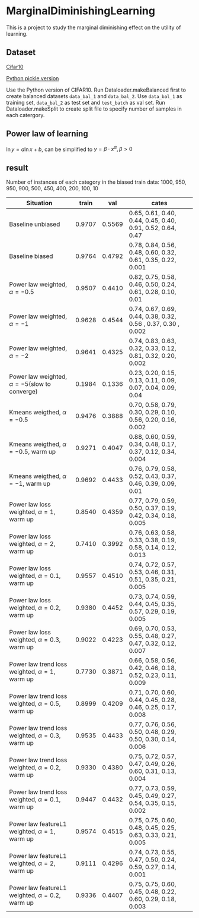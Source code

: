# MarginalDiminishingLearning

This is a project to study the marginal diminishing effect on the utility of learning.

## Dataset

[Cifar10](http://www.cs.toronto.edu/~kriz/cifar.html)

[Python pickle version](http://www.cs.toronto.edu/~kriz/cifar-10-python.tar.gz)

Use the Python version of CIFAR10.
Run Dataloader.makeBalanced first to create balanced datasets `data_bal_1` and `data_bal_2`.
Use `data_bal_1` as training set, `data_bal_2` as test set and `test_batch` as val set.
Run Dataloader.makeSplit to create split file to specify number of samples in each catergory.

## Power law of learning

$\ln y = a\ln x + b$, can be simplified to $y = \beta\cdot x^\alpha,\beta > 0$

## result

Number of instances of each category in the biased train data: 1000, 950, 950, 900, 500, 450, 400, 200, 100, 10

| Situation | train | val | cates |
| ---- | ---- | ---- | --- |
| Baseline unbiased | 0.9707 | 0.5569 | 0.65, 0.61, 0.40, 0.44, 0.45, 0.40, 0.91, 0.52, 0.64, 0.47 |
| Baseline biased | 0.9764 | 0.4792 | 0.78, 0.84, 0.56, 0.48, 0.60, 0.32, 0.61, 0.35, 0.22, 0.001 |
| Power law weighted, $\alpha=-0.5$ | 0.9507 | 0.4410 | 0.82, 0.75, 0.58, 0.46, 0.50, 0.24, 0.61, 0.28, 0.10, 0.01 |
| Power law weighted, $\alpha=-1$ | 0.9628 | 0.4544 | 0.74, 0.67, 0.69, 0.44, 0.38, 0.32, 0.56 , 0.37, 0.30 , 0.002 |
| Power law weighted, $\alpha=-2$ | 0.9641 | 0.4325 | 0.74, 0.83, 0.63, 0.32, 0.33, 0.12, 0.81, 0.32, 0.20, 0.002 |
| Power law weighted, $\alpha=-5$(slow to converge) | 0.1984 | 0.1336 | 0.23, 0.20, 0.15, 0.13, 0.11, 0.09, 0.07, 0.04, 0.09, 0.04 |
| Kmeans weigthed, $\alpha=-0.5$ | 0.9476 | 0.3888 | 0.70, 0.58, 0.79, 0.30, 0.29, 0.10, 0.56, 0.20, 0.16, 0.002 |
| Kmeans weigthed, $\alpha=-0.5$, warm up | 0.9271 | 0.4047 | 0.88, 0.60, 0.59, 0.34, 0.48, 0.17, 0.37, 0.12, 0.34, 0.004 |
| Kmeans weigthed, $\alpha=-1$, warm up | 0.9692 | 0.4433 | 0.76, 0.79, 0.58, 0.52, 0.43, 0.37, 0.46, 0.39, 0.09, 0.01 |
| Power law loss weighted, $\alpha=1$, warm up | 0.8540 | 0.4359 | 0.77, 0.79, 0.59, 0.50, 0.37, 0.19, 0.42, 0.34, 0.18, 0.005 |
| Power law loss weighted, $\alpha=2$, warm up | 0.7410 | 0.3992 | 0.76, 0.63, 0.58, 0.33, 0.38, 0.19, 0.58, 0.14, 0.12, 0.013 |
| Power law loss weighted, $\alpha=0.1$, warm up | 0.9557 | 0.4510 | 0.74, 0.72, 0.57, 0.53, 0.46, 0.31, 0.51, 0.35, 0.21, 0.005 |
| Power law loss weighted, $\alpha=0.2$, warm up | 0.9380 | 0.4452 | 0.73, 0.74, 0.59, 0.44, 0.45, 0.35, 0.57, 0.29, 0.19, 0.005 |
| Power law loss weighted, $\alpha=0.3$, warm up | 0.9022 | 0.4223 | 0.69, 0.70, 0.53, 0.55, 0.48, 0.27, 0.47, 0.32, 0.12, 0.007 |
| Power law trend loss weighted, $\alpha=1$, warm up | 0.7730 | 0.3871 | 0.66, 0.58, 0.56, 0.42, 0.46, 0.18, 0.52, 0.23, 0.11, 0.009 |
| Power law trend loss weighted, $\alpha=0.5$, warm up | 0.8999 | 0.4209 | 0.71, 0.70, 0.60, 0.44, 0.45, 0.28, 0.46, 0.25, 0.17, 0.008 |
| Power law trend loss weighted, $\alpha=0.3$, warm up | 0.9535 | 0.4433 | 0.77, 0.76, 0.56, 0.50, 0.48, 0.29, 0.50, 0.30, 0.14, 0.006 |
| Power law trend loss weighted, $\alpha=0.2$, warm up | 0.9330 | 0.4380 | 0.75, 0.72, 0.57, 0.47, 0.49, 0.26, 0.60, 0.31, 0.13, 0.004 |
| Power law trend loss weighted, $\alpha=0.1$, warm up | 0.9447 | 0.4432 | 0.77, 0.73, 0.59, 0.45, 0.49, 0.27, 0.54, 0.35, 0.15, 0.002 |
| Power law featureL1 weighted, $\alpha=1$, warm up | 0.9574 | 0.4515 | 0.75, 0.75, 0.60, 0.48, 0.45, 0.25, 0.63, 0.33, 0.21, 0.005 |
| Power law featureL1 weighted, $\alpha=2$, warm up | 0.9111 | 0.4296 | 0.74, 0.73, 0.55, 0.47, 0.50, 0.24, 0.59, 0.27, 0.14, 0.001 |
| Power law featureL1 weighted, $\alpha=0.2$, warm up | 0.9336 | 0.4407 | 0.75, 0.75, 0.60, 0.45, 0.48, 0.22, 0.60, 0.29, 0.18, 0.003 |

